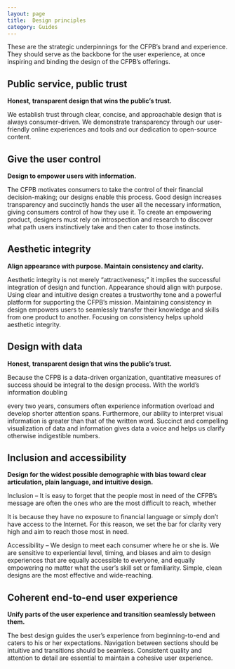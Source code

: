 ```yaml
---
layout: page
title:  Design principles
category: Guides
---
```


These are the strategic underpinnings for the CFPB’s brand and experience.
They should serve as the backbone for the user experience, at once inspiring
and binding the design of the CFPB’s offerings.

## Public service, public trust
          
**Honest, transparent design that wins the public’s trust.**
          
We establish trust through clear, concise, and approachable design that is always consumer-driven. We demonstrate transparency through our user-friendly online experiences and tools and our dedication to open-source content. 
    
          
## Give the user control
          
**Design to empower users with information.**
          
The CFPB motivates consumers to take the control of their financial decision-making; our designs enable this process. Good design increases transparency and succinctly hands the user all the necessary information, giving consumers control of how they use it. To create an empowering product, designers must rely on introspection and research to discover what path users instinctively take and then cater to those instincts. 
        
        
          
## Aesthetic integrity
          
**Align appearance with purpose. Maintain consistency and clarity.**
          
Aesthetic integrity is not merely “attractiveness;” it implies the successful integration of design
and function. Appearance should align with purpose. Using clear and intuitive design creates a trustworthy tone and a powerful platform for supporting the CFPB’s mission. Maintaining consistency in design empowers users to seamlessly transfer their knowledge and skills from one product to another. Focusing on consistency helps uphold aesthetic integrity. 
        
          
## Design with data
          
**Honest, transparent design that wins the public’s trust.**
          
Because the CFPB is a data-driven organization, quantitative measures of success should be integral
to the design process. With the world’s information doubling
          
every two years, consumers often experience information overload and develop shorter attention spans. Furthermore, our ability to interpret visual information is greater than that of the written word. Succinct and compelling visualization of data and information gives data a voice and helps us clarify otherwise indigestible numbers. 
          
## Inclusion and accessibility
          
**Design for the widest possible demographic with bias toward clear articulation, plain language, and intuitive design.**
          
Inclusion – It is easy to forget that the people most in need of the CFPB’s message are often the ones who are the most difficult to reach, whether
          
It is because they have no exposure to financial language or simply don’t have access to the Internet. For this reason, we set the bar for clarity very high and aim to reach those most in need.
          
Accessibility – We design to meet each consumer where he or she is. We are sensitive to experiential level, timing, and biases and aim to design experiences that are equally accessible to everyone, and equally empowering no matter what the user’s skill set or familiarity. Simple, clean designs are the most effective and wide-reaching.
        
        
          
## Coherent end-to-end user experience
          
**Unify parts of the user experience and transition seamlessly between them.**
          
The best design guides the user’s experience from beginning-to-end and caters to his or her expectations. Navigation between sections should be intuitive and transitions should be seamless. Consistent quality and attention to detail are essential to maintain a cohesive user experience. 
